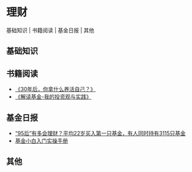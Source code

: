 # 理财

基础知识 | 书籍阅读 | 基金日报 | 其他

## 基础知识

## 书籍阅读
* [《30年后，你拿什么养活自己？》](books/what_will_you_do_to_support_yourself_in_30_years.md)
* [《解读基金-我的投资观与实践》](books/Interpreting_funds.md)

## 基金日报

* [“95后”有多会理财？平均22岁买入第一只基金，有人同时持有3115只基金](daily/20220630.md)
* [基金小白入门实操手册](daily/fund_novice_operate.md)

## 其他